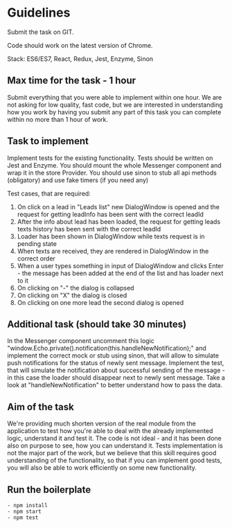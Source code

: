 # Guidelines
Submit the task on GIT.

Code should work on the latest version of Chrome.

Stack: ES6/ES7, React, Redux, Jest, Enzyme, Sinon

## Max time for the task - 1 hour
Submit everything that you were able to implement within one hour. 
We are not asking for low quality, fast code, but we are interested in understanding how you work by having you submit
any part of this task you can complete within no more than 1 hour of work.

## Task to implement

Implement tests for the existing functionality. Tests should be written on Jest and Enzyme.
You should mount the whole Messenger component and wrap it in the store Provider.
You should use sinon to stub all api methods (obligatory) and use fake timers (if you need any)

Test cases, that are required:
1. On click on a lead in "Leads list" new DialogWindow is opened and the request for getting leadInfo has been sent with the correct leadId
2. After the info about lead has been loaded, the request for getting leads texts history has been sent with the correct leadId
3. Loader has been shown in DialogWindow while texts request is in pending state
4. When texts are received, they are rendered in DialogWindow in the correct order
5. When a user types something in input of DialogWindow and clicks Enter - the message has been added at the end of the list and has loader next to it
6. On clicking on "-" the dialog is collapsed
7. On clicking on "X" the dialog is closed
8. On clicking on one more lead the second dialog is opened

## Additional task (should take 30 minutes)
In the Messenger component uncomment this logic "window.Echo.private().notification(this.handleNewNotification);" and implement the correct mock or stub using sinon,
that will allow to simulate push notifications for the status of newly sent message. Implement the test,
that will simulate the notification about successful sending of the message - in this case the loader should disappear next to newly sent message.
Take a look at "handleNewNotification" to better understand how to pass the data.

## Aim of the task
We're providing much shorten version of the real module from the application to test how you're able to deal with the already implemented logic,
understand it and test it. The code is not ideal - and it has been done also on purpose to see, how you can understand it.
Tests implementation is not the major part of the work, but we believe that this skill requires good understanding of the functionality, so that if you
can implement good tests, you will also be able to work efficiently on some new functionality.

## Run the boilerplate
    - npm install
    - npm start
    - npm test
